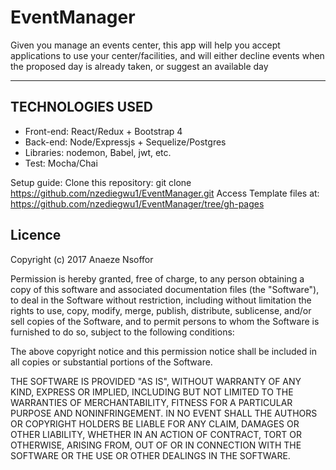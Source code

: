 # EventManager
Given you manage an events center, this app will help you accept applications to use your center/facilities, and will either decline events when the proposed day is already taken, or suggest an available day

<hr>

## TECHNOLOGIES USED

  * Front-end: React/Redux + Bootstrap 4
  * Back-end: Node/Expressjs + Sequelize/Postgres
  * Libraries: nodemon, Babel, jwt, etc.
  * Test: Mocha/Chai


Setup guide: Clone this repository: git clone https://github.com/nzediegwu1/EventManager.git
Access Template files at: https://github.com/nzediegwu1/EventManager/tree/gh-pages



## Licence
Copyright (c) 2017 Anaeze Nsoffor

Permission is hereby granted, free of charge, to any person obtaining a copy
of this software and associated documentation files (the "Software"), to deal
in the Software without restriction, including without limitation the rights
to use, copy, modify, merge, publish, distribute, sublicense, and/or sell
copies of the Software, and to permit persons to whom the Software is
furnished to do so, subject to the following conditions:

The above copyright notice and this permission notice shall be included in all
copies or substantial portions of the Software.

THE SOFTWARE IS PROVIDED "AS IS", WITHOUT WARRANTY OF ANY KIND, EXPRESS OR
IMPLIED, INCLUDING BUT NOT LIMITED TO THE WARRANTIES OF MERCHANTABILITY,
FITNESS FOR A PARTICULAR PURPOSE AND NONINFRINGEMENT. IN NO EVENT SHALL THE
AUTHORS OR COPYRIGHT HOLDERS BE LIABLE FOR ANY CLAIM, DAMAGES OR OTHER
LIABILITY, WHETHER IN AN ACTION OF CONTRACT, TORT OR OTHERWISE, ARISING FROM,
OUT OF OR IN CONNECTION WITH THE SOFTWARE OR THE USE OR OTHER DEALINGS IN THE
SOFTWARE.

